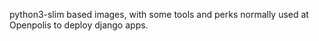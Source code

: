 python3-slim based images, with some tools and perks normally used at Openpolis to deploy django apps.
